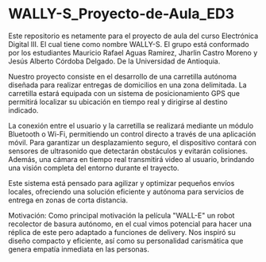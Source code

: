 # WALLY-S_Proyecto-de-Aula_ED3
Este repositorio es netamente para el proyecto de aula del curso Electrónica Digital III. El cual tiene como nombre WALLY-S. El grupo está conformado por los estudiantes Mauricio Rafael Aguas Ramírez, Jharlin Castro Moreno y Jesús Alberto Córdoba Delgado. De la Universidad de Antioquia.

Nuestro proyecto consiste en el desarrollo de una carretilla autónoma diseñada para realizar entregas de domicilios en una zona delimitada. La carretilla estará equipada con un sistema de posicionamiento GPS que permitirá localizar su ubicación en tiempo real y dirigirse al destino indicado.

La conexión entre el usuario y la carretilla se realizará mediante un módulo Bluetooth o Wi-Fi, permitiendo un control directo a través de una aplicación móvil. Para garantizar un desplazamiento seguro, el dispositivo contará con sensores de ultrasonido que detectarán obstáculos y evitarán colisiones. Además, una cámara en tiempo real transmitirá video al usuario, brindando una visión completa del entorno durante el trayecto.

Este sistema está pensado para agilizar y optimizar pequeños envíos locales, ofreciendo una solución eficiente y autónoma para servicios de entrega en zonas de corta distancia.

Motivación:
Como principal motivación la película "WALL-E" un robot recolector de basura autónomo, en el cual vimos potencial para hacer una réplica de este pero adaptado a funciones de delivery. Nos inspiró su diseño compacto y eficiente, así como su personalidad carismática que genera empatía inmediata en las personas.

